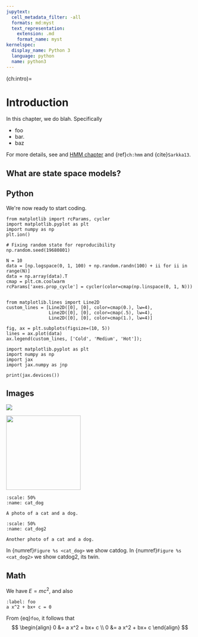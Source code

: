 ```yaml
---
jupytext:
  cell_metadata_filter: -all
  formats: md:myst
  text_representation:
    extension: .md
    format_name: myst
kernelspec:
  display_name: Python 3
  language: python
  name: python3
---
```


(ch:intro)=
# Introduction




In this chapter, we do blah.
Specifically

- foo
- bar.
- baz

For more details, see [](ch:hmm)
and [HMM chapter](ch:hmm)
and {ref}`ch:hmm`
and  {cite}`Sarkka13`.


## What are state space models?

## Python

We\'re now ready to start coding.

```{code-cell}
from matplotlib import rcParams, cycler
import matplotlib.pyplot as plt
import numpy as np
plt.ion()
```

```{code-cell}
# Fixing random state for reproducibility
np.random.seed(19680801)

N = 10
data = [np.logspace(0, 1, 100) + np.random.randn(100) + ii for ii in range(N)]
data = np.array(data).T
cmap = plt.cm.coolwarm
rcParams['axes.prop_cycle'] = cycler(color=cmap(np.linspace(0, 1, N)))


from matplotlib.lines import Line2D
custom_lines = [Line2D([0], [0], color=cmap(0.), lw=4),
                Line2D([0], [0], color=cmap(.5), lw=4),
                Line2D([0], [0], color=cmap(1.), lw=4)]

fig, ax = plt.subplots(figsize=(10, 5))
lines = ax.plot(data)
ax.legend(custom_lines, ['Cold', 'Medium', 'Hot']);
```

```{code-cell}
import matplotlib.pyplot as plt
import numpy as np
import jax
import jax.numpy as jnp

print(jax.devices())
```

## Images


![](https://myst-parser.readthedocs.io/en/latest/_static/logo-wide.svg)

<img src="https://github.com/probml/probml-notebooks/blob/main/images/cat_dog.jpg"
style="height:200">

```{figure} /images/cat_dog.jpg
:scale: 50%
:name: cat_dog

A photo of a cat and a dog.
```

```{figure} /images/cat_dog.jpg
:scale: 50%
:name: cat_dog2

Another photo of a cat and a dog.
```

In {numref}`Figure %s <cat_dog>` we show catdog.
In {numref}`Figure %s <cat_dog2>` we show catdog2, its twin.


## Math

We have $E= mc^2$, and also

```{math}
:label: foo
a x^2 + bx+ c = 0
```

From {eq}`foo`, it follows that
$$
\begin{align}
0 &= a x^2 + bx+ c \\
0 &= a x^2 + bx+ c 
\end{align}
$$

